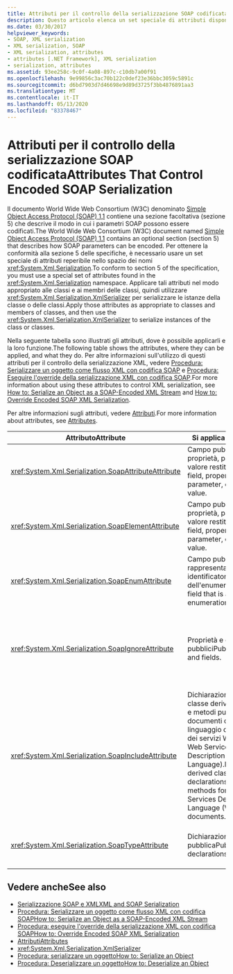 ```yaml
---
title: Attributi per il controllo della serializzazione SOAP codificata
description: Questo articolo elenca un set speciale di attributi disponibili nello spazio dei nomi System. XML. Serialization necessario per conformarsi alla specifica SOAP.
ms.date: 03/30/2017
helpviewer_keywords:
- SOAP, XML serialization
- XML serialization, SOAP
- XML serialization, attributes
- attributes [.NET Framework], XML serialization
- serialization, attributes
ms.assetid: 93ee258c-9c0f-4a08-897c-c10db7a00f91
ms.openlocfilehash: 9e99856c3ac70b122c0def23e36bbc3059c5891c
ms.sourcegitcommit: d6bd7903d7d46698e9d89d3725f3bb4876891aa3
ms.translationtype: MT
ms.contentlocale: it-IT
ms.lasthandoff: 05/13/2020
ms.locfileid: "83378467"
---
```

# <a name="attributes-that-control-encoded-soap-serialization"></a><span data-ttu-id="80d11-103">Attributi per il controllo della serializzazione SOAP codificata</span><span class="sxs-lookup"><span data-stu-id="80d11-103">Attributes That Control Encoded SOAP Serialization</span></span>

<span data-ttu-id="80d11-104">Il documento World Wide Web Consortium (W3C) denominato [Simple Object Access Protocol (SOAP) 1,1](https://www.w3.org/TR/2000/NOTE-SOAP-20000508/) contiene una sezione facoltativa (sezione 5) che descrive il modo in cui i parametri SOAP possono essere codificati.</span><span class="sxs-lookup"><span data-stu-id="80d11-104">The World Wide Web Consortium (W3C) document named [Simple Object Access Protocol (SOAP) 1.1](https://www.w3.org/TR/2000/NOTE-SOAP-20000508/) contains an optional section (section 5) that describes how SOAP parameters can be encoded.</span></span> <span data-ttu-id="80d11-105">Per ottenere la conformità alla sezione 5 delle specifiche, è necessario usare un set speciale di attributi reperibile nello spazio dei nomi <xref:System.Xml.Serialization>.</span><span class="sxs-lookup"><span data-stu-id="80d11-105">To conform to section 5 of the specification, you must use a special set of attributes found in the <xref:System.Xml.Serialization> namespace.</span></span> <span data-ttu-id="80d11-106">Applicare tali attributi nel modo appropriato alle classi e ai membri delle classi, quindi utilizzare <xref:System.Xml.Serialization.XmlSerializer> per serializzare le istanze della classe o delle classi.</span><span class="sxs-lookup"><span data-stu-id="80d11-106">Apply those attributes as appropriate to classes and members of classes, and then use the <xref:System.Xml.Serialization.XmlSerializer> to serialize instances of the class or classes.</span></span>

<span data-ttu-id="80d11-107">Nella seguente tabella sono illustrati gli attributi, dove è possibile applicarli e la loro funzione.</span><span class="sxs-lookup"><span data-stu-id="80d11-107">The following table shows the attributes, where they can be applied, and what they do.</span></span> <span data-ttu-id="80d11-108">Per altre informazioni sull'utilizzo di questi attributi per il controllo della serializzazione XML, vedere [Procedura: Serializzare un oggetto come flusso XML con codifica SOAP](how-to-serialize-an-object-as-a-soap-encoded-xml-stream.md) e [Procedura: Eseguire l'override della serializzazione XML con codifica SOAP](how-to-override-encoded-soap-xml-serialization.md).</span><span class="sxs-lookup"><span data-stu-id="80d11-108">For more information about using these attributes to control XML serialization, see [How to: Serialize an Object as a SOAP-Encoded XML Stream](how-to-serialize-an-object-as-a-soap-encoded-xml-stream.md) and [How to: Override Encoded SOAP XML Serialization](how-to-override-encoded-soap-xml-serialization.md).</span></span>

<span data-ttu-id="80d11-109">Per altre informazioni sugli attributi, vedere [Attributi](../../../docs/standard/attributes/index.md).</span><span class="sxs-lookup"><span data-stu-id="80d11-109">For more information about attributes, see [Attributes](../../../docs/standard/attributes/index.md).</span></span>

|<span data-ttu-id="80d11-110">Attributo</span><span class="sxs-lookup"><span data-stu-id="80d11-110">Attribute</span></span>|<span data-ttu-id="80d11-111">Si applica a</span><span class="sxs-lookup"><span data-stu-id="80d11-111">Applies to</span></span>|<span data-ttu-id="80d11-112">Specifica</span><span class="sxs-lookup"><span data-stu-id="80d11-112">Specifies</span></span>|
|---------------|----------------|---------------|
|<xref:System.Xml.Serialization.SoapAttributeAttribute>|<span data-ttu-id="80d11-113">Campo pubblico, proprietà, parametro o valore restituito.</span><span class="sxs-lookup"><span data-stu-id="80d11-113">Public field, property, parameter, or return value.</span></span>|<span data-ttu-id="80d11-114">Il membro della classe sarà serializzato come attributo XML.</span><span class="sxs-lookup"><span data-stu-id="80d11-114">The class member will be serialized as an XML attribute.</span></span>|
|<xref:System.Xml.Serialization.SoapElementAttribute>|<span data-ttu-id="80d11-115">Campo pubblico, proprietà, parametro o valore restituito.</span><span class="sxs-lookup"><span data-stu-id="80d11-115">Public field, property, parameter, or return value.</span></span>|<span data-ttu-id="80d11-116">La classe verrà serializzata come elemento XML.</span><span class="sxs-lookup"><span data-stu-id="80d11-116">The class will be serialized as an XML element.</span></span>|
|<xref:System.Xml.Serialization.SoapEnumAttribute>|<span data-ttu-id="80d11-117">Campo pubblico che rappresenta un identificatore dell'enumerazione.</span><span class="sxs-lookup"><span data-stu-id="80d11-117">Public field that is an enumeration identifier.</span></span>|<span data-ttu-id="80d11-118">Il nome dell'elemento di un membro dell'enumerazione.</span><span class="sxs-lookup"><span data-stu-id="80d11-118">The element name of an enumeration member.</span></span>|
|<xref:System.Xml.Serialization.SoapIgnoreAttribute>|<span data-ttu-id="80d11-119">Proprietà e campi pubblici</span><span class="sxs-lookup"><span data-stu-id="80d11-119">Public properties and fields.</span></span>|<span data-ttu-id="80d11-120">La proprietà o il campo devono essere ignorati se la classe che li contiene è serializzata.</span><span class="sxs-lookup"><span data-stu-id="80d11-120">The property or field should be ignored when the containing class is serialized.</span></span>|
|<xref:System.Xml.Serialization.SoapIncludeAttribute>|<span data-ttu-id="80d11-121">Dichiarazioni della classe derivata pubblica e metodi pubblici per i documenti del linguaggio di descrizione dei servizi Web (WSDL, Web Services Description Language).</span><span class="sxs-lookup"><span data-stu-id="80d11-121">Public-derived class declarations and public methods for Web Services Description Language (WSDL) documents.</span></span>|<span data-ttu-id="80d11-122">Il tipo deve essere incluso durante la generazione degli schemi (per essere riconosciuto se serializzato).</span><span class="sxs-lookup"><span data-stu-id="80d11-122">The type should be included when generating schemas (to be recognized when serialized).</span></span>|
|<xref:System.Xml.Serialization.SoapTypeAttribute>|<span data-ttu-id="80d11-123">Dichiarazioni di classe pubblica</span><span class="sxs-lookup"><span data-stu-id="80d11-123">Public class declarations.</span></span>|<span data-ttu-id="80d11-124">La classe deve essere serializzata come un tipo XML.</span><span class="sxs-lookup"><span data-stu-id="80d11-124">The class should be serialized as an XML type.</span></span>|

## <a name="see-also"></a><span data-ttu-id="80d11-125">Vedere anche</span><span class="sxs-lookup"><span data-stu-id="80d11-125">See also</span></span>

- [<span data-ttu-id="80d11-126">Serializzazione SOAP e XML</span><span class="sxs-lookup"><span data-stu-id="80d11-126">XML and SOAP Serialization</span></span>](xml-and-soap-serialization.md)
- [<span data-ttu-id="80d11-127">Procedura: Serializzare un oggetto come flusso XML con codifica SOAP</span><span class="sxs-lookup"><span data-stu-id="80d11-127">How to: Serialize an Object as a SOAP-Encoded XML Stream</span></span>](how-to-serialize-an-object-as-a-soap-encoded-xml-stream.md)
- [<span data-ttu-id="80d11-128">Procedura: eseguire l'override della serializzazione XML con codifica SOAP</span><span class="sxs-lookup"><span data-stu-id="80d11-128">How to: Override Encoded SOAP XML Serialization</span></span>](how-to-override-encoded-soap-xml-serialization.md)
- [<span data-ttu-id="80d11-129">Attributi</span><span class="sxs-lookup"><span data-stu-id="80d11-129">Attributes</span></span>](../../../docs/standard/attributes/index.md)
- <xref:System.Xml.Serialization.XmlSerializer>
- [<span data-ttu-id="80d11-130">Procedura: serializzare un oggetto</span><span class="sxs-lookup"><span data-stu-id="80d11-130">How to: Serialize an Object</span></span>](how-to-serialize-an-object.md)
- [<span data-ttu-id="80d11-131">Procedura: Deserializzare un oggetto</span><span class="sxs-lookup"><span data-stu-id="80d11-131">How to: Deserialize an Object</span></span>](how-to-deserialize-an-object.md)
